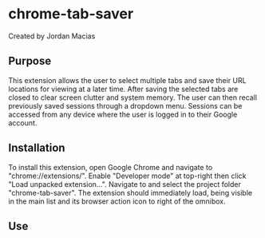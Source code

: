 # chrome-tab-saver
Created by Jordan Macias

## Purpose
This extension allows the user to select multiple tabs and save their URL locations for viewing at a later time. After saving the selected tabs are closed to clear screen clutter and system memory. The user can then recall previously saved sessions through a dropdown menu. Sessions can be accessed from any device where the user is logged in to their Google account.

## Installation
To install this extension, open Google Chrome and navigate to "chrome://extensions/". Enable "Developer mode" at top-right then click "Load unpacked extension...". Navigate to and select the project folder "chrome-tab-saver". The extension should immediately load, being visible in the main list and its browser action icon to right of the omnibox.

## Use
